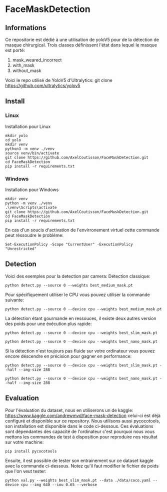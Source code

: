 # FaceMaskDetection

## Informations
Ce repositorie est dédié à une utilisation de yoloV5 pour de la détection de masque chirurgical. Trois classes définissent l'état dans lequel le masque est porté: 

1. mask_weared_incorrect
2. with_mask
3. without_mask

Voici le repo utilisé de YoloV5 d'Ultralytics:
git clone https://github.com/ultralytics/yolov5


## Install
### Linux
Installation pour Linux
```console
mkdir yolo
cd yolo
mkdir venv
python3 -m venv ./venv
source venv/bin/activate
git clone https://github.com/AxelCoutisson/FaceMaskDetection.git
cd FaceMaskDetection
pip install -r requirements.txt
```

### Windows
Installation pour Windows
```console
mkdir venv
python -m venv ./venv
.\venv\Scripts\activate
git clone https://github.com/AxelCoutisson/FaceMaskDetection.git
cd FaceMaskDetection
pip install -r requirements.txt
```
En cas d'un soucis d'activation de l'envirronement virtuel cette commande peut réssoudre le problème:
```console
Set-ExecutionPolicy -Scope "CurrentUser" -ExecutionPolicy "Unrestricted"
```

## Detection
Voici des exemples pour la detection par camera:
Détection classique:
```console
python detect.py --source 0 --weights best_medium_mask.pt
```
Pour spécifiquement utiliser le CPU vous pouvez utiliser la commande suivante:
```console
python detect.py --source 0 --device cpu --weights best_medium_mask.pt
```

La détection étant gourmande en ressouces, il existe deux autres version des poids pour une éxécution plus rapide:

```console
python detect.py --source 0 --device cpu --weights best_slim_mask.pt
``` 
```console
python detect.py --source 0 --device cpu --weights best_nano_mask.pt
```
Si la détection n'est toujours pas fluide sur votre ordinateur vous pouvez encore déscendre en précision pour gagner en performance:
```console
python detect.py --source 0 --device cpu --weights best_slim_mask.pt --half --img-size 288
``` 
```console
python detect.py --source 0 --device cpu --weights best_nano_mask.pt --half --img-size 288
```

## Evaluation
Pour l'évaluation du dataset, nous en utiliserons un de kaggle: https://www.kaggle.com/andrewmvd/face-mask-detection celui-ci est déjà configuré et disponible sur ce repository. Nous utilisons aussi pycocotools, son installation est disponible dans le code ci-dessous.
Ces évaluations sont dépendantes des capacité de l'ordinateur c'est pourquoi nous vous mettons les commandes de test à disposition pour reproduire nos résultat sur votre machine:

```console
pip install pycocotools
``` 
Ensuite, il est possible de tester son entrainement sur ce dataset kaggle avec la commande ci-dessous. Notez qu'il faut modifier le fichier de poids que l'on veut tester:
```console
python val.py --weights best_slim_mask.pt --data ./data/coco.yaml --device cpu --img 640 --iou 0.65 --verbose
``` 